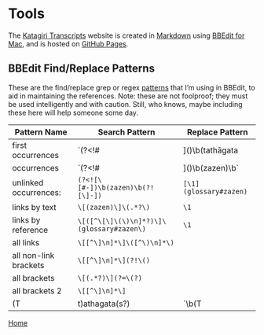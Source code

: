<a name="0"></a>
# Tools

The [Katagiri Transcripts](https://katagiritranscripts.net) website is created in [Markdown](https://guides.github.com/features/mastering-markdown/) using [BBEdit for Mac](https://www.barebones.com/products/bbedit/), and is hosted on [GitHub Pages](https://pages.github.com).

## BBEdit Find/Replace Patterns

These are the find/replace grep or regex [patterns](https://www.barebones.com/support/technotes/PatternPlaygrounds.html) that I’m using in BBEdit, to aid in maintaining the references. Note: these are not foolproof; they must be used intelligently and with caution. Still, who knows, maybe including these here will help someone some day.

Pattern Name | Search Pattern | Replace Pattern 
---------------- | ----------------- | -------------------
first occurrences			|	`(?<!#|\]\()\b(tathāgata|tathāgatas)\b(.*)`	| `[\1](glossary#tathāgata)\2`
occurrences					|	`(?<!#|\]\()\b(zazen)\b`	|	`[\1](glossary#zazen)`
unlinked occurrences:	|	`(?<![\[#-])\b(zazen)\b(?![\]-])`	|	`[\1](glossary#zazen)`
links by text					|	`\[(zazen)\]\(.*?\)`			|	`\1`
links by reference		|	`\[([^\[\]\(\)\n]*?)\]\(glossary#zazen\)`		|	`\1`
all links 						|	`\[[^\]\n]*\]\([^\)\n]*\)`		|
all non-link brackets	|	`\[[^\]\n]*\](?!\()`				|
all brackets					|	`\[(.*?)\](?=\(?)`				|
all brackets 2				|	`\[[^\]\n]*\]`					|
(T|t)athagata(s?)			|	`\b(T|t)athagata(s?)\b`	| \1athāgata\2

[Home](index#tools)

